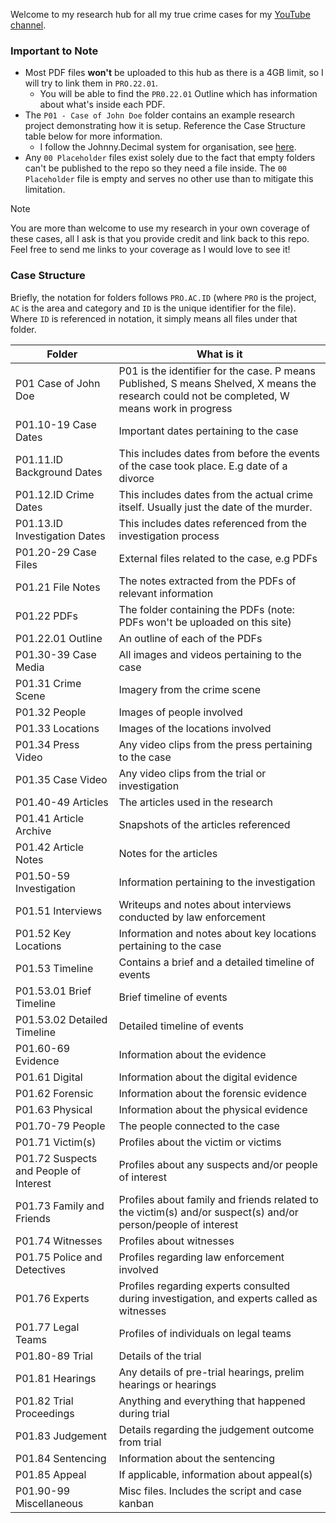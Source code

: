 Welcome to my research hub for all my true crime cases for my [YouTube channel](https://youtube.com/itsjoshuamiles).

### Important to Note

- Most PDF files **won't** be uploaded to this hub as there is a 4GB limit, so I will try to link them in `PRO.22.01`.
	- You will be able to find the `PR0.22.01` Outline which has information about what's inside each PDF.
- The `P01 - Case of John Doe` folder contains an example research project demonstrating how it is setup. Reference the Case Structure table below for more information.
	- I follow the Johnny.Decimal system for organisation, see [here](https://johnnydecimal.com/).
- Any `00 Placeholder` files exist solely due to the fact that empty folders can't be published to the repo so they need a file inside. The `00 Placeholder` file is empty and serves no other use than to mitigate this limitation.

> [!NOTE]
> You are more than welcome to use my research in your own coverage of these cases, all I ask is that you provide credit and link back to this repo. Feel free to send me links to your coverage as I would love to see it!

### Case Structure

Briefly, the notation for folders follows `PRO.AC.ID` (where `PRO` is the project, `AC` is the area and category and `ID` is the unique identifier for the file). Where `ID` is referenced in notation, it simply means all files under that folder.

| Folder                                 | What is it                                                                                                                                    |
| -------------------------------------- | --------------------------------------------------------------------------------------------------------------------------------------------- |
| P01 Case of John Doe                   | P01 is the identifier for the case. P means Published, S means Shelved, X means the research could not be completed, W means work in progress |
| P01.10-19 Case Dates                   | Important dates pertaining to the case                                                                                                        |
| P01.11.ID Background Dates             | This includes dates from before the events of the case took place. E.g date of a divorce                                                      |
| P01.12.ID Crime Dates                  | This includes dates from the actual crime itself. Usually just the date of the murder.                                                        |
| P01.13.ID Investigation Dates          | This includes dates referenced from the investigation process                                                                                 |
| P01.20-29 Case Files                   | External files related to the case, e.g PDFs                                                                                                  |
| P01.21 File Notes                      | The notes extracted from the PDFs of relevant information                                                                                     |
| P01.22 PDFs                            | The folder containing the PDFs (note: PDFs won't be uploaded on this site)                                                                    |
| P01.22.01 Outline                      | An outline of each of the PDFs                                                                                                                |
| P01.30-39 Case Media                   | All images and videos pertaining to the case                                                                                                  |
| P01.31 Crime Scene                     | Imagery from the crime scene                                                                                                                  |
| P01.32 People                          | Images of people involved                                                                                                                     |
| P01.33 Locations                       | Images of the locations involved                                                                                                              |
| P01.34 Press Video                     | Any video clips from the press pertaining to the case                                                                                         |
| P01.35 Case Video                      | Any video clips from the trial or investigation                                                                                               |
| P01.40-49 Articles                     | The articles used in the research                                                                                                             |
| P01.41 Article Archive                 | Snapshots of the articles referenced                                                                                                          |
| P01.42 Article Notes                   | Notes for the articles                                                                                                                        |
| P01.50-59 Investigation                | Information pertaining to the investigation                                                                                                   |
| P01.51 Interviews                      | Writeups and notes about interviews conducted by law enforcement                                                                              |
| P01.52 Key Locations                   | Information and notes about key locations pertaining to the case                                                                              |
| P01.53 Timeline                        | Contains a brief and a detailed timeline of events                                                                                            |
| P01.53.01 Brief Timeline               | Brief timeline of events                                                                                                                      |
| P01.53.02 Detailed Timeline           | Detailed timeline of events                                                                                                                   |
| P01.60-69 Evidence                     | Information about the evidence                                                                                                                |
| P01.61 Digital                         | Information about the digital evidence                                                                                                        |
| P01.62 Forensic                        | Information about the forensic evidence                                                                                                       |
| P01.63 Physical                        | Information about the physical evidence                                                                                                       |
| P01.70-79 People                       | The people connected to the case                                                                                                              |
| P01.71 Victim(s)                       | Profiles about the victim or victims                                                                                                          |
| P01.72 Suspects and People of Interest | Profiles about any suspects and/or people of interest                                                                                         |
| P01.73 Family and Friends              | Profiles about family and friends related to the victim(s) and/or suspect(s) and/or person/people of interest                                 |
| P01.74 Witnesses                       | Profiles about witnesses                                                                                                                      |
| P01.75 Police and Detectives           | Profiles regarding law enforcement involved                                                                                                   |
| P01.76 Experts                         | Profiles regarding experts consulted during investigation, and experts called as witnesses                                                    |
| P01.77 Legal Teams                     | Profiles of individuals on legal teams                                                                                                        |
| P01.80-89 Trial                        | Details of the trial                                                                                                                          |
| P01.81 Hearings                        | Any details of pre-trial hearings, prelim hearings or hearings                                                                                |
| P01.82 Trial Proceedings               | Anything and everything that happened during trial                                                                                            |
| P01.83 Judgement                       | Details regarding the judgement outcome from trial                                                                                            |
| P01.84 Sentencing                      | Information about the sentencing                                                                                                              |
| P01.85 Appeal                          | If applicable, information about appeal(s)                                                                                                    |
| P01.90-99 Miscellaneous                | Misc files. Includes the script and case kanban                                                                                                                                              |

